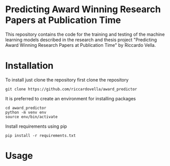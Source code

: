 # Predicting Award Winning Research Papers at Publication Time

This repository contains the code for the training and testing of the machine learning models described in the research and thesis project "Predicting Award Winning Research Papers at Publication Time" by Riccardo Vella.

# Installation

To install just clone the repository first clone the repository

```
git clone https://github.com/riccardovella/award_predictor
```

It is preferred to create an environment for installing packages

```
cd award_predictor
python -m venv env
source env/bin/activate
```

Install requirements using pip 

```
pip install -r requirements.txt
```

# Usage
